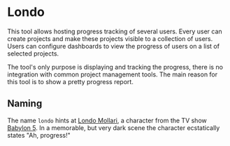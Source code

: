 # Londo

This tool allows hosting progress tracking of several users. Every user can create projects and make these projects visible to a collection of users. Users can configure dashboards to view the progress of users on a list of selected projects.

The tool's only purpose is displaying and tracking the progress, there is no integration with common project management tools. The main reason for this tool is to show a pretty progress report.

## Naming

The name `londo` hints at [Londo Mollari](https://en.wikipedia.org/wiki/Londo_Mollari), a character from the TV show [Babylon 5](https://en.wikipedia.org/wiki/Babylon_5). In a memorable, but very dark scene the character ecstatically states "Ah, progress!"